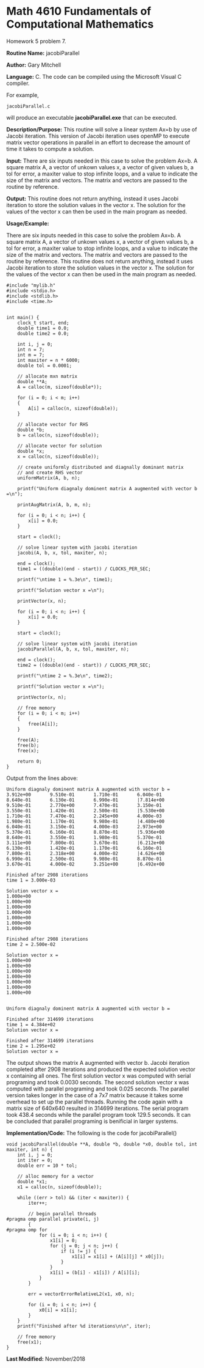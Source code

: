 # Math 4610 Fundamentals of Computational Mathematics
Homework 5 problem 7.

**Routine Name:**           jacobiParallel

**Author:** Gary Mitchell

**Language:** C. The code can be compiled using the Microsoft Visual C compiler.

For example,

    jacobiParallel.c

will produce an executable **jacobiParallel.exe** that can be executed.

**Description/Purpose:** This routine will solve a linear system Ax=b by use of Jacobi iteration. This version of Jacobi iteration uses openMP to execute matrix vector operations in parallel in an effort to decrease the amount of time it takes to compute a solution.

**Input:** There are six inputs needed in this case to solve the problem Ax=b. A square matrix A, a vector of unkown values x, a vector of given values b, a tol for error, a maxiter value to stop infinite loops, and a value to indicate the size of the matrix and vectors. The matrix and vectors are passed to the routine by reference.

**Output:** This routine does not return anything, instead it uses Jacobi iteration to store the solution values in the vector x. The solution for the values of the vector x can then be used in the main program as needed.

**Usage/Example:**

There are six inputs needed in this case to solve the problem Ax=b. A square matrix A, a vector of unkown values x, a vector of given values b, a tol for error, a maxiter value to stop infinite loops, and a value to indicate the size of the matrix and vectors. The matrix and vectors are passed to the routine by reference. This routine does not return anything, instead it uses Jacobi iteration to store the solution values in the vector x. The solution for the values of the vector x can then be used in the main program as needed.

    #include "mylib.h"
    #include <stdio.h>
    #include <stdlib.h>
    #include <time.h>


    int main() {
        clock_t start, end;
        double time1 = 0.0;
        double time2 = 0.0;

        int i, j = 0;
        int n = 7;
        int m = 7;
        int maxiter = n * 6000;
        double tol = 0.0001;

        // allocate mxn matrix
        double **A;
        A = calloc(m, sizeof(double*));

        for (i = 0; i < m; i++)
        {
            A[i] = calloc(n, sizeof(double));
        }

        // allocate vector for RHS
        double *b;
        b = calloc(n, sizeof(double));

        // allocate vector for solution
        double *x;
        x = calloc(n, sizeof(double));

        // create uniformly distributed and diagnally dominant matrix
        // and create RHS vector
        uniformMatrix(A, b, n);

        printf("Uniform diagnaly dominent matrix A augmented with vector b =\n");

        printAugMatrix(A, b, m, n);

        for (i = 0; i < n; i++) {
            x[i] = 0.0;
        }

        start = clock();

        // solve linear system with jacobi iteration
        jacobi(A, b, x, tol, maxiter, n);

        end = clock();
        time1 = ((double)(end - start)) / CLOCKS_PER_SEC;

        printf("\ntime 1 = %.3e\n", time1);

        printf("Solution vector x =\n");

        printVector(x, n);

        for (i = 0; i < n; i++) {
            x[i] = 0.0;
        }

        start = clock();

        // solve linear system with jacobi iteration
        jacobiParallel(A, b, x, tol, maxiter, n);

        end = clock();
        time2 = ((double)(end - start)) / CLOCKS_PER_SEC;

        printf("\ntime 2 = %.3e\n", time2);

        printf("Solution vector x =\n");

        printVector(x, n);

        // free memory
        for (i = 0; i < m; i++)
        {
            free(A[i]);
        }

        free(A);
        free(b);
        free(x);

        return 0;
    }

Output from the lines above:

    Uniform diagnaly dominent matrix A augmented with vector b =
    3.912e+00       9.510e-01       1.710e-01       6.040e-01       8.640e-01       6.130e-01       6.990e-01       |7.814e+00
    9.510e-01       2.770e+00       7.470e-01       3.150e-01       3.550e-01       1.420e-01       2.500e-01       |5.530e+00
    1.710e-01       7.470e-01       2.245e+00       4.000e-03       1.980e-01       1.170e-01       9.980e-01       |4.480e+00
    6.040e-01       3.150e-01       4.000e-03       2.973e+00       5.370e-01       6.160e-01       8.870e-01       |5.936e+00
    8.640e-01       3.550e-01       1.980e-01       5.370e-01       3.111e+00       7.800e-01       3.670e-01       |6.212e+00
    6.130e-01       1.420e-01       1.170e-01       6.160e-01       7.800e-01       2.318e+00       4.000e-02       |4.626e+00
    6.990e-01       2.500e-01       9.980e-01       8.870e-01       3.670e-01       4.000e-02       3.251e+00       |6.492e+00

    Finished after 2908 iterations
    time 1 = 3.000e-03

    Solution vector x =
    1.000e+00
    1.000e+00
    1.000e+00
    1.000e+00
    1.000e+00
    1.000e+00
    1.000e+00

    Finished after 2908 iterations
    time 2 = 2.500e-02

    Solution vector x =
    1.000e+00
    1.000e+00
    1.000e+00
    1.000e+00
    1.000e+00
    1.000e+00
    1.000e+00
    
    
    Uniform diagnaly dominent matrix A augmented with vector b =
    
    Finished after 314699 iterations
    time 1 = 4.384e+02
    Solution vector x =

    Finished after 314699 iterations
    time 2 = 1.295e+02
    Solution vector x =

The output shows the matrix A augmented with vector b. Jacobi iteration completed after 2908 iterations and produced the expected solution vector x containing all ones. The first solution vector x was computed with serial programing and took 0.0030 seconds. The second solution vector x was computed with parallel programing and took 0.025 seconds. The parallel version takes longer in the case of a 7x7 matrix because it takes some overhead to set up the parallel threads. Running the code again with a matrix size of 640x640 resulted in 314699 iterations. The serial program took 438.4 seconds while the parallel program took 129.5 seconds. It can be concluded that parallel programing is benificial in larger systems.

**Implementation/Code:** The following is the code for jacobiParallel()

    void jacobiParallel(double **A, double *b, double *x0, double tol, int maxiter, int n) {
        int i, j = 0;
        int iter = 0;
        double err = 10 * tol;

        // alloc memory for a vector
        double *x1;
        x1 = calloc(n, sizeof(double));

        while ((err > tol) && (iter < maxiter)) {
            iter++;

            // begin parallel threads
    #pragma omp parallel private(i, j)
            {
    #pragma omp for
                for (i = 0; i < n; i++) {
                    x1[i] = 0;
                    for (j = 0; j < n; j++) {
                        if (i != j) {
                            x1[i] = x1[i] + (A[i][j] * x0[j]);
                        }
                    }
                    x1[i] = (b[i] - x1[i]) / A[i][i];
                }
            }

            err = vectorErrorRelativeL2(x1, x0, n);

            for (i = 0; i < n; i++) {
                x0[i] = x1[i];
            }
        }
        printf("Finished after %d iterations\n\n", iter);

        // free memory
        free(x1);
    }

**Last Modified:** November/2018
